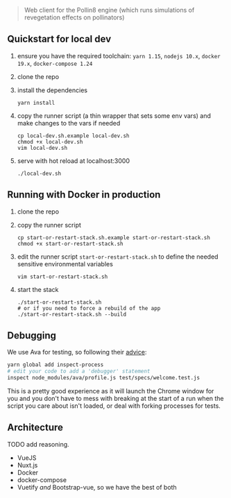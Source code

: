 > Web client for the Pollin8 engine (which runs simulations of revegetation
> effects on pollinators)

## Quickstart for local dev

  1. ensure you have the required toolchain: `yarn 1.15`, `nodejs 10.x`, `docker
     19.x`, `docker-compose 1.24`
  1. clone the repo
  1. install the dependencies

         yarn install

  1. copy the runner script (a thin wrapper that sets some env vars) and make
     changes to the vars if needed

         cp local-dev.sh.example local-dev.sh
         chmod +x local-dev.sh
         vim local-dev.sh

  1. serve with hot reload at localhost:3000

         ./local-dev.sh

## Running with Docker in production

  1. clone the repo
  1. copy the runner script

         cp start-or-restart-stack.sh.example start-or-restart-stack.sh
         chmod +x start-or-restart-stack.sh

  1. edit the runner script `start-or-restart-stack.sh` to define the needed
     sensitive environmental variables

         vim start-or-restart-stack.sh

  1. start the stack

         ./start-or-restart-stack.sh
         # or if you need to force a rebuild of the app
         ./start-or-restart-stack.sh --build


## Debugging

We use Ava for testing, so following their
[advice](https://github.com/avajs/ava/blob/master/docs/recipes/debugging-with-chrome-devtools.md):
```bash
yarn global add inspect-process
# edit your code to add a 'debugger' statement
inspect node_modules/ava/profile.js test/specs/welcome.test.js
```

This is a pretty good experience as it will launch the Chrome window for you
and you don't have to mess with breaking at the start of a run when the script
you care about isn't loaded, or deal with forking processes for tests.

## Architecture
TODO add reasoning.

  - VueJS
  - Nuxt.js
  - Docker
  - docker-compose
  - Vuetify *and* Bootstrap-vue, so we have the best of both
